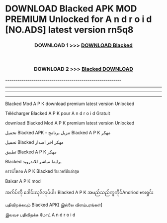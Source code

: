 # DOWNLOAD Blacked  APK MOD PREMIUM Unlocked for A n d r o i d [NO.ADS] latest version rn5q8 



<div align="center">

<h3>DOWNLOAD 1 >>> <a href="https://getmod2.web.app/?judul=Blacked ">DOWNLOAD Blacked </a></h3><br>

<h3>DOWNLOAD 2 >>> <a href="https://getmod2.web.app/?judul=Blacked ">Blacked  DOWNLOAD </a></h3>

</div>
----------------------------------------------------------

----------------------------------------------------------

----------------------------------------------------------

----------------------------------------------------------

Blacked  Mod A P K download premium latest version Unlocked

Télécharger Blacked  A P K pour A n d r o i d Gratuit

download Blacked  Mod A P K premium latest version Unlocked

تحميل Blacked  APK - تنزيل برنامج Blacked  A P K مهكر

تحميل Blacked  مهكر اخر اصدار

تطبيق Blacked  A P K مهكر

Blacked  برابط مباشر للاندرويد

ดาวน์โหลด A P K Blacked  รับเวอร์ชันล่าสุด

Baixar A P K mod

အက်ပ်ကို ဒေါင်းလုဒ်လုပ်ပါ။ Blacked  A P K အမည်သည်ကူကိုင်Andriod ဗားရှင်း

பதிவிறக்கவும் Blacked  APK[ இல்லை விளம்பரங்கள்] 
 
இலவச பதிவிறக்க மோட் A n d r o i d



